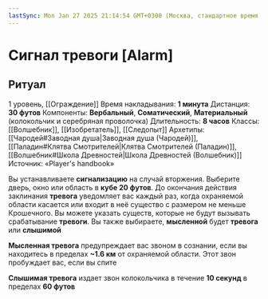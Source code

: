 ```yaml
---
lastSync: Mon Jan 27 2025 21:14:54 GMT+0300 (Москва, стандартное время)
---
```

# Сигнал тревоги [Alarm]
## Ритуал
1 уровень, [[Ограждение]]
Время накладывания: **1 минута**
Дистанция: **30 футов**
Компоненты: **Вербальный**, **Соматический**, **Материальный** (колокольчик и серебряная проволочка)
Длительность: **8 часов**
Классы: [[Волшебник]], [[Изобретатель]], [[Следопыт]]
Архетипы: [[Чародей#Заводная душа|Заводная душа (Чародей)]], [[Паладин#Клятва Смотрителей|Клятва Смотрителей (Паладин)]], [[Волшебник#Школа Древностей|Школа Древностей (Волшебник)]]
Источник: «Player's handbook»

Вы устанавливаете **сигнализацию** на случай вторжения. Выберите дверь, окно или область в **кубе 20 футов**. До окончания действия заклинания **тревога** уведомляет вас каждый раз, когда охраняемой области касается или входит в неё существо с размером не меньше Крошечного. Вы можете указать существ, которые не будут вызывать срабатывание **тревоги**. Вы также выбираете, **мысленной** будет **тревога** или **слышимой**

**Мысленная тревога** предупреждает вас звоном в сознании, если вы находитесь в пределах **~1.6 км** от охраняемой области. Этот звон пробуждает вас, если вы спите

**Слышимая тревога** издает звон колокольчика в течение **10 секунд** в пределах **60 футов**